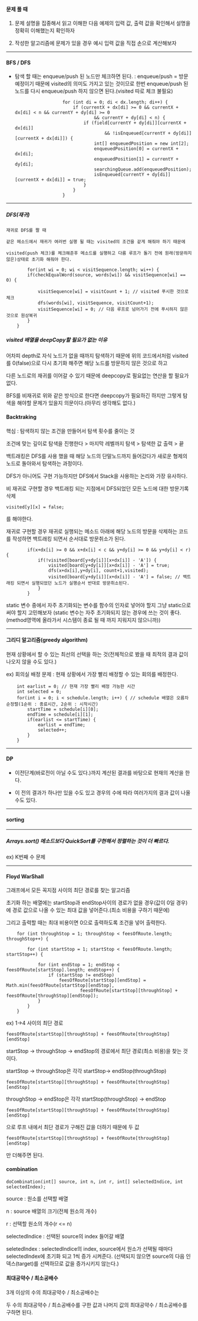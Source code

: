 #### 문제 풀 때

1. 문제 설명을 집중해서 읽고 이해한 다음 예제의 입력 값, 출력 값을 확인해서 설명을 정확히 이해했는지 확인하자

2. 작성한 알고리즘에 문제가 있을 경우 예시 입력 값을 직접 손으로 계산해보자



---

#### BFS / DFS

- 탐색 할 때는 enqueue/push 된 노드만 체크하면 된다.
: enqueue/push = 방문예정이기 때문에 visited의 의미도 가지고 있는 것이므로
한번 enqueue/push 된 노드를 다시 enqueue/push 하지 않으면 된다.(visited 따로 체크 불필요)

						for (int di = 0; di < dx.length; di++) {
							if (currentX + dx[di] >= 0 && currentX + dx[di] < n && currentY + dy[di] >= 0
									&& currentY + dy[di] < n) {
								if (field[currentY + dy[di]][currentX + dx[di]]
										&& !isEnqueued[currentY + dy[di]][currentX + dx[di]]) {
									int[] enqueuedPosition = new int[2];
									enqueuedPosition[0] = currentX + dx[di];
									enqueuedPosition[1] = currentY + dy[di];
									searchingQueue.add(enqueuedPosition);
									isEnqueued[currentY + dy[di]][currentX + dx[di]] = true;
								}
							}
						}

---

##### DFS(재귀)

	재귀로 DFS를 짤 때
	
	같은 메소드에서 재귀가 여러번 실행 될 때는 visited의 조건을 같게 해줘야 하기 때문에
	
	visited(push 체크)를 체크해준후 메소드를 실행하고 다름 루프가 돌기 전에 원래(방문하지 않은)상태로 초기화 해줘야 한다.
	
			for(int wi = 0; wi < visitSequence.length; wi++) {
			if(checkEqualWord(source, words[wi]) && visitSequence[wi] == 0) {
			
				visitSequence[wi] = visitCount + 1; // visited 푸시한 것으로 체크
				dfs(words[wi], visitSequence, visitCount+1);
				visitSequence[wi] = 0; // 다음 루프로 넘어가기 전에 푸시하지 않은 것으로 원상복귀
			}
		}
		
		
##### visited 배열을 deepCopy할 필요가 없는 이유

어차피 depth로 자식 노드가 없을 때까지 탐색하기 때문에 위의 코드에서처럼 visited를 0(false)으로 다시 초기화 해주면 해당 노드를 방문하지 않은 것으로 하고 

다른 노드로의 재귀를 이어갈 수 있기 때문에 deepcopy로 필요없는 연산을 할 필요가 없다.



BFS를 비재귀로 위와 같은 방식으로 한다면 deepcopy가 필요하긴 하지만 그렇게 탐색을 해야할 문제가 있을지 의문이다.(아무리 생각해도 없다.)

#### Backtraking

핵심 : 탐색하지 않는 조건을 만들어서 탐색 횟수를 줄이는 것

조건에 맞는 깊이로 탐색을 진행한다 > 마지막 레벨까지 탐색 > 탐색한 값 출력 > 끝

백트래킹은 DFS를 사용 했을 때 해당 노드의 단말노드까지 들어갔다가 새로운 형제의 노드로 돌아와서 탐색하는 과정이다.

DFS가 아니어도 구현 가능하지만 DFS에서 Stack을 사용하는 논리와 가장 유사하다.

비 재귀로 구현할 경우 백트래킹 되는 지점에서 DFS되었던 모든 노드에 대한
방문기록 삭제

	visited[y][x] = false;

를 해야한다.

재귀로 구현할 경우 재귀로 실행되는 메소드 아래에 해당 노드의 방문을 삭제하는 코드를 작성하면 백트래킹 되면서 순서대로 방문취소가 된다.

			if(x+dx[i] >= 0 && x+dx[i] < c && y+dy[i] >= 0 && y+dy[i] < r) {
				if(!visited[board[y+dy[i]][x+dx[i]] - 'A']) {
					visited[board[y+dy[i]][x+dx[i]] - 'A'] = true;
					dfs(x+dx[i],y+dy[i], count+1,visited);
					visited[board[y+dy[i]][x+dx[i]] - 'A'] = false; // 백트래킹 되면서 실행되었던 노드가 실행순서 반대로 방문취소된다.
				}
			}
			
static 변수 중에서 자주 초기화되는 변수를 함수의 인자로 넣어야 할지 그냥 static으로 써야 할지 고민해보자
(static 변수는 자주 초기화되지 않는 경우에 쓰는 것이 좋다.(method영역에 올라가서 시스템이 종료 될 때 까지 지워지지 않으니까)) 

---

#### 그리디 알고리즘(greedy algorithm)

현재 상황에서 할 수 있는 최선의 선택을 하는 것(전체적으로 봤을 때 최적의 결과 값이 나오지 않을 수도 있다.)

ex) 회의실 배정 문제 : 현재 상황에서 가장 빨리 배정할 수 있는 회의를 배정한다.

		int earlist = 0; // 현재 가장 빨리 배정 가능한 시간
		int selected = 0;
		for(int i = 0; i < schedule.length; i++) { // schedule 배열은 오름차순정렬(1순위 : 종료시간, 2순위 : 시작시간)
			startTime = schedule[i][0];
			endTime = schedule[i][1];
			if(earlist <= startTime) {
				earlist = endTime;
				selected++;
			}
		}
		
---

#### DP

- 이전단계(바로전이 아닐 수도 있다.)까지 계산된 결과를 바탕으로 현재의 계산을 한다.

- 이 전의 결과가 하나만 있을 수도 있고 경우의 수에 따라 여러가지의 결과 값이 나올 수도 있다.

---

#### sorting


---

##### Arrays.sort() 메소드보다 QuickSort를 구현해서 정렬하는 것이 더 빠르다.

ex) K번째 수 문제

---

#### Floyd WarShall

그래프에서 모든 꼭지점 사이의 최단 경로를 찾는 알고리즘

초기화 하는 배열에는 startStop과 endStop사이의 경로가 없을 경우(값이 0일 경우)에 경로 값으로 나올 수 있는 최대 값을 넣어준다.(최소 비용을 구하기 때문에)

그리고 출력할 때는 최대 비용이면 0으로 출력하도록 조건을 넣어 출력한다.

		for (int throughStop = 1; throughStop < feesOfRoute.length; throughStop++) {

			for (int startStop = 1; startStop < feesOfRoute.length; startStop++) {

				for (int endStop = 1; endStop < feesOfRoute[startStop].length; endStop++) {
					if (startStop != endStop)
						feesOfRoute[startStop][endStop] = Math.min(feesOfRoute[startStop][endStop],
								feesOfRoute[startStop][throughStop] + feesOfRoute[throughStop][endStop]);
				}
			}
		}
		
ex) 1->4 사이의 최단 경로
	
	feesOfRoute[startStop][throughStop] + feesOfRoute[throughStop][endStop]


startStop -> throughStop -> endStop의 경로에서 최단 경로(최소 비용)을 찾는 것이다.

startStop -> throughStop은 각각 startStop-> endStop(throughStop)

	feesOfRoute[startStop][throughStop] + feesOfRoute[throughStop][endStop]

throughStop -> endStop은 각각 startStop(throughStop) -> endStop

	feesOfRoute[startStop][throughStop] + feesOfRoute[throughStop][endStop]

 으로 루프 내에서 최단 경로가 구해진 값을 더하기 때문에 두 값
 
	feesOfRoute[startStop][throughStop] + feesOfRoute[throughStop][endStop] 
 
 만 더해주면 된다.
 
#### combination

	doCombination(int[] source, int n, int r, int[] selectedIndice, int selectedIndex);
	
source : 원소를 선택할 배열

n : source 배열의 크기(전체 원소의 개수)

r : 선택할 원소의 개수(r <= n)

selectedIndice : 선택된 source의 index 들어갈 배열

seletedIndex : selectedIndice의 index, source에서 원소가 선택될 때마다 selectedIndex에 초기화 되고 1씩 증가 시켜준다.
			   (선택되지 않으면 source의 다음 인덱스(target)를 선택하므로 값을 증가시키지 않는다.)

 
#### 최대공약수 / 최소공배수
 
3개 이상의 수의 최대공약수 / 최소공배수는

두 수의 최대공약수 / 최소공배수를 구한 값과 나머지 값의 최대공약수 / 최소공배수를 구하면 된다.
 
 